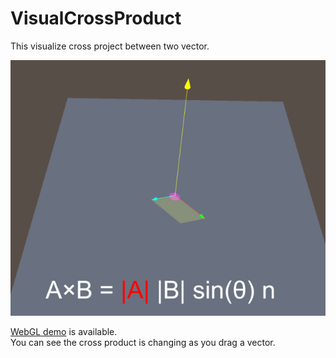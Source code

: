 # VisualCrossProduct
This visualize cross project between two vector.

![screenshot](https://github.com/exawon/VisualCrossProduct/blob/master/screenshot.png)  

[WebGL demo](https://developer.cloud.unity3d.com/share/bJRh2wsQmm/webgl/) is available.  
You can see the cross product is changing as you drag a vector.
